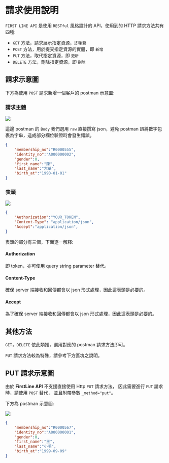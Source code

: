 # 請求使用說明

`FIRST LINE API` 是使用 `RESTful` 風格設計的 API，使用到的 HTTP 請求方法共有四種:

- `GET` 方法，請求展示指定資源，即`瀏覽`
- `POST` 方法，用於提交指定資源的實體，即 `新增`
- `PUT` 方法，取代指定資源，即 `更新`
- `DELETE` 方法，刪除指定資源，即 `刪除`

## 請求示意圖

下方為使用 `POST` 請求新增一個客戶的 postman 示意圖:

### 請求主體
<img src="/images/post_example_1.png"></img>

這邊 postman 的 `Body` 我們選用 `raw` 直接撰寫 json，避免 postman 誤將數字包裹為字串，造成部分欄位驗證時會發生錯誤。


```json
{
    "membership_no":"R0000555",
    "identity_no":"A000000002",
    "gender":0,
    "first_name":"陳",
    "last_name":"大華",
    "birth_at":"1990-01-01"
}
```

### 表頭

<img src="/images/post_example_2.png"></img>

```json
{
    "Authorization":"YOUR_TOKEN",
    "Content-Type": "application/json",
    "Accept":"application/json",
}
```

表頭的部分有三個，下面逐一解釋:

#### Authorization

即 token，亦可使用 query string parameter 替代。

#### Content-Type

確保 server 端接收和回傳都會以 json 形式處理，因此這表頭是必要的。

#### Accept

為了確保 server 端接收和回傳都會以 json 形式處理，因此這表頭是必要的。

## 其他方法

`GET`，`DELETE` 依此類推，選用對應的 postman 請求方法即可。

`PUT` 請求方法較為特殊，請參考下方區塊之說明。

## PUT 請求示意圖

由於 **FirstLine API** 不支援直接使用 Http `PUT` 請求方法，
因此需要進行 `PUT` 請求時，請使用 `POST` 替代，
並且附帶參數 `_method="put"`。

下方為 postman 示意圖:

<img src="/images/put_example.png"></img>

```json
{
    "membership_no":"R0000567",
    "identity_no":"A000000001",
    "gender":0,
    "first_name":"王",
    "last_name":"小明",
    "birth_at":"1999-09-09"
}
```